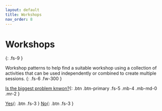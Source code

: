 ```yaml
---
layout: default
title: Workshops
nav_order: 8
---
```


# Workshops
{: .fs-9 }

Workshop patterns to help find a suitable workshop using a collection of activities that can be used independently or combined to create multiple sessions.
{: .fs-6 .fw-300 }


[Is the biggest problem knwon?](https://iamjackreed.github.io/deck/examples/starting){: .btn .btn-primary .fs-5 .mb-4 .mb-md-0 .mr-2 }

[Yes](http://example.com/){: .btn .fs-3 }
[No](http://example.com/){: .btn .fs-3 }

